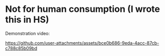 <h1>Not for human consumption (I wrote this in HS)</h1>

Demonstration video: 



https://github.com/user-attachments/assets/bce0b686-9eda-4acc-87cb-c788c85b09bd

